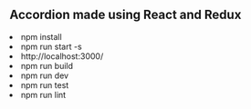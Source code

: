 ## Accordion made using React and Redux

<li>npm install</li>
<li>npm run start -s</li>
<li>http://localhost:3000/</li>
<li>npm run build</li>
<li>npm run dev</li>
<li>npm run test</li>
<li>npm run lint</li>